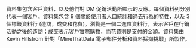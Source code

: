 ﻿資料集包含客戶資料，以及他們對 DM 促銷活動所顯示的反應。每個資料列分別代表一個客戶。資料集包含 9 個關於使用者人口統計和過去行為的特性，以及 3 個標籤資料行 (造訪，成交和花費)。瀏覽是一個二進位資料行，表示客戶在行銷活動之後的造訪；成交表示客戶實際購物，而花費則是支付的金額。資料集由 Kevin Hillstrom 針對「MineThatData 電子郵件分析和資料採擷挑戰」所製作。<!--HONumber=42-->

